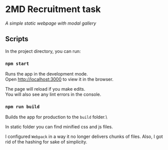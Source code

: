 # 2MD Recruitment task

_A simple static webpage with modal gallery_

## Scripts

In the project directory, you can run:

### `npm start`

Runs the app in the development mode.\
Open [http://localhost:3000](http://localhost:3000) to view it in the browser.

The page will reload if you make edits.\
You will also see any lint errors in the console.

### `npm run build`

Builds the app for production to the `build` folder.\

In static folder you can find minified css and js files.

I configured `Webpack` in a way it no longer delivers chunks of files. Also, I got rid of the hashing for sake of simplicity.
